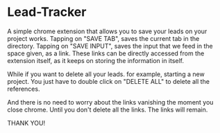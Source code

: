 # Lead-Tracker

A simple chrome extension that allows you to save your leads on your project works.
Tapping on "SAVE TAB", saves the current tab in the directory.
Tapping on "SAVE INPUT", saves the input that we feed in the space given, as a link.
These links can be directly accessed from the extension itself, as it keeps on storing the information in itself.

While if you want to delete all your leads. for example, starting a new project.
You just have to double click on "DELETE ALL" to delete  all the references.

And there is no need to worry about the links vanishing the moment you close chrome.
Until you don't delete all the links. The links will remain.

THANK YOU!
